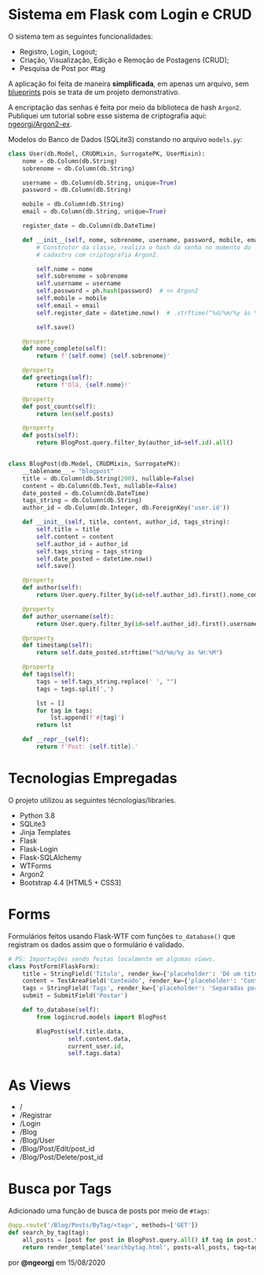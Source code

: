 # Sistema em Flask com Login e CRUD
O sistema tem as seguintes funcionalidades:
- Registro, Login, Logout;
- Criação, Visualização, Edição e Remoção de Postagens (CRUD);
- Pesquisa de Post por #tag

A aplicação foi feita de maneira <b>simplificada</b>, em apenas um arquivo, sem <a href="https://flask.palletsprojects.com/en/1.1.x/blueprints/">blueprints</a> pois se trata de um projeto demonstrativo.

A encriptação das senhas é feita por meio da biblioteca de hash `Argon2`.<br>
Publiquei um tutorial sobre esse sistema de criptografia aqui: <a href="https://github.com/ngeorgj/Argon2-ex">ngeorgj/Argon2-ex</a>.

Modelos do Banco de Dados (SQLite3) constando no arquivo `models.py`:

```python
class User(db.Model, CRUDMixin, SurrogatePK, UserMixin):
    nome = db.Column(db.String)
    sobrenome = db.Column(db.String)

    username = db.Column(db.String, unique=True)
    password = db.Column(db.String)

    mobile = db.Column(db.String)
    email = db.Column(db.String, unique=True)

    register_date = db.Column(db.DateTime)

    def __init__(self, nome, sobrenome, username, password, mobile, email):
        # Construtor da classe, realiza o hash da senha no momento do
        # cadastro com criptografia Argon2.

        self.nome = nome
        self.sobrenome = sobrenome
        self.username = username
        self.password = ph.hash(password)  # << Argon2
        self.mobile = mobile
        self.email = email
        self.register_date = datetime.now()  # .strftime("%d/%m/%y às %H:%M")

        self.save()

    @property
    def nome_completo(self):
        return f'{self.nome} {self.sobrenome}'

    @property
    def greetings(self):
        return f'Olá, {self.nome}!'

    @property
    def post_count(self):
        return len(self.posts)

    @property
    def posts(self):
        return BlogPost.query.filter_by(author_id=self.id).all()


class BlogPost(db.Model, CRUDMixin, SurrogatePK):
    __tablename__ = "blogpost"
    title = db.Column(db.String(200), nullable=False)
    content = db.Column(db.Text, nullable=False)
    date_posted = db.Column(db.DateTime)
    tags_string = db.Column(db.String)
    author_id = db.Column(db.Integer, db.ForeignKey('user.id'))

    def __init__(self, title, content, author_id, tags_string):
        self.title = title
        self.content = content
        self.author_id = author_id
        self.tags_string = tags_string
        self.date_posted = datetime.now()
        self.save()

    @property
    def author(self):
        return User.query.filter_by(id=self.author_id).first().nome_completo

    @property
    def author_username(self):
        return User.query.filter_by(id=self.author_id).first().username

    @property
    def timestamp(self):
        return self.date_posted.strftime("%d/%m/%y às %H:%M")

    @property
    def tags(self):
        tags = self.tags_string.replace(' ', "")
        tags = tags.split(',')

        lst = []
        for tag in tags:
            lst.append(f'#{tag}')
        return lst

    def __repr__(self):
        return f'Post: {self.title}.'

```

# Tecnologias Empregadas

O projeto utilizou as seguintes técnologias/libraries.

<ul>
	<li>Python 3.8</li>
  	<li>SQLite3</li>
	<li>Jinja Templates</li>
	<li>Flask</li>
	<li>Flask-Login</li>
	<li>Flask-SQLAlchemy</li>	
	<li>WTForms</li>
	<li>Argon2</li>
	<li>Bootstrap 4.4 [HTML5 + CSS3]</li>
</ul>

# Forms

Formulários feitos usando Flask-WTF com funções `to_database()` que registram os dados assim que o formulário é validado.
```python
# PS: Importações sendo feitas localmente em algumas views.
class PostForm(FlaskForm):
    title = StringField('Titulo', render_kw={'placeholder': 'Dê um titulo legal ao seu post!'})
    content = TextAreaField('Conteúdo', render_kw={'placeholder': 'Conteúdo da Postagem'})
    tags = StringField('Tags', render_kw={'placeholder': 'Separadas por virgulas.'})
    submit = SubmitField('Postar')

    def to_database(self):
        from logincrud.models import BlogPost

        BlogPost(self.title.data,
                 self.content.data,
                 current_user.id,
                 self.tags.data)
```

# As Views 
- /
- /Registrar
- /Login
- /Blog
- /Blog/User
- /Blog/Post/Edit/post_id
- /Blog/Post/Delete/post_id
 
# Busca por Tags
Adicionado uma função de busca de posts por meio de `#tags`:
```python
@app.route('/Blog/Posts/ByTag/<tag>', methods=['GET'])
def search_by_tag(tag):
    all_posts = [post for post in BlogPost.query.all() if tag in post.tags ]  # List Comprehension
    return render_template('searchbytag.html', posts=all_posts, tag=tag)
```


por <b>@ngeorgj</b> em 15/08/2020
